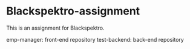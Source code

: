 # Blackspektro-assignment
This is an assignment for Blackspektro.

emp-manager: front-end repository
test-backend: back-end repository
